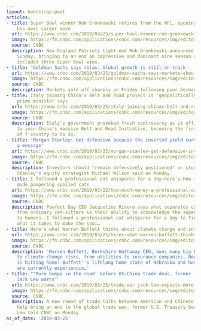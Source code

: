 ```yaml
---
layout: bootstrap-post
articles:
- title: Super Bowl winner Rob Gronkowski retires from the NFL, opening the door on
    his next career move
  url: https://www.cnbc.com/2019/03/25/super-bowl-winner-rob-gronkowski-retires-from-the-nfl.html
  image: https://fm.cnbc.com/applications/cnbc.com/resources/img/editorial/2018/08/17/105403499-1534527827431gettyimages-501275146.1910x1000.jpg
  source: CNBC
  description: New England Patriots tight end Rob Gronkowski announced his retirement
    Sunday, bringing to an end an impressive and dominant nine season career, which
    included three Super Bowl wins.
- title: 'Goldman Sachs says relax: Global growth is still on track'
  url: https://www.cnbc.com/2019/03/25/goldman-sachs-says-markets-should-relax-as-global-growth-is-on-track.html
  image: https://fm.cnbc.com/applications/cnbc.com/resources/img/editorial/2018/07/24/104272117-1532461818444bond.1910x1000.jpg
  source: CNBC
  description: Markets sold off sharply on Friday following poor German data.
- title: Italy joining China's Belt and Road project is 'geopolitically unwise,' former
    prime minister says
  url: https://www.cnbc.com/2019/03/25/italy-joining-chinas-belt-and-road-project-is-unwise-former-pm.html
  image: https://fm.cnbc.com/applications/cnbc.com/resources/img/editorial/2016/12/12/104161836-RTX2UO4X.1910x1000.jpg
  source: CNBC
  description: Italy's government provoked fresh controversy as it officially agreed
    to join China's massive Belt and Road Initiative, becoming the first EU and Group
    of 7 country to do so.
- title: 'Morgan Stanley: Get defensive because the inverted yield curve is sending
    a message'
  url: https://www.cnbc.com/2019/03/25/morgan-stanley-get-defensive-inverted-yield-curve-sending-a-message.html
  image: https://fm.cnbc.com/applications/cnbc.com/resources/img/editorial/2019/01/03/105657803-1546528102088rtx6fgq5.1910x1000.jpg
  source: CNBC
  description: Investors should "remain defensively positioned" on stocks, Morgan
    Stanley's equity strategist Michael Wilson said on Monday.
- title: I followed a professional cat whisperer for a day—here's how much money we
    made pampering spoiled cats
  url: https://www.cnbc.com/2019/03/22/how-much-money-a-professional-can-make-in-a-day-pampering-spoiled-cats.html
  image: https://fm.cnbc.com/applications/cnbc.com/resources/img/editorial/2019/03/22/105809506-1553274882969catwhisperer2.1910x1000.jpg
  source: CNBC
  description: Pawfect Day CEO Jacqueline Rivera says what separates cat whisperers
    from ordinary cat-sitters is their ability to acknowledge the superiority of cats
    to humans. I followed a professional cat whisperer for a day to find out just
    what it takes to make the spoi…
- title: Here's what Warren Buffett thinks about climate change and investing
  url: https://www.cnbc.com/2019/03/25/heres-what-warren-buffett-thinks-about-climate-change-and-investing.html
  image: https://fm.cnbc.com/applications/cnbc.com/resources/img/editorial/2018/01/31/104979580-rsz_buffchina1.1910x1000.jpg
  source: CNBC
  description: 'Warren Buffett, Berkshire Hathaway CEO, owns many big businesses exposed
    to climate change risks, from utilities to insurance companies. Now the science
    is hitting home: Buffett''s lifelong home state of Nebraska and hometown of Omaha
    are currently experiencin…'
- title: "'More bumps in the road' before US-China trade deal, former Treasury Secretary
    Jack Lew warns"
  url: https://www.cnbc.com/2019/03/25/trade-war-jack-lew-expects-more-bumps-in-the-road-before-a-deal.html
  image: https://fm.cnbc.com/applications/cnbc.com/resources/img/editorial/2019/03/25/105812354-1553517466287jacklew.1910x1000.jpg
  source: CNBC
  description: A new round of trade talks between American and Chinese officials could
    help bring an end to the global trade war, former U.S. Treasury Secretary Jack
    Lew told CNBC on Monday.
as_of_date: '2019-03-25'
---
```


